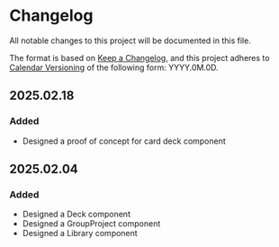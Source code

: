 # Changelog

All notable changes to this project will be documented in this file.

The format is based on [Keep a Changelog](https://keepachangelog.com/en/1.1.0/),
and this project adheres to [Calendar Versioning](https://calver.org/) of
the following form: YYYY.0M.0D.

## 2025.02.18

### Added

- Designed a proof of concept for card deck component

## 2025.02.04

### Added

- Designed a Deck component
- Designed a GroupProject component
- Designed a Library component